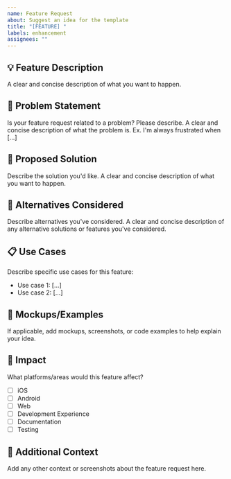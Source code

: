 ```yaml
---
name: Feature Request
about: Suggest an idea for the template
title: "[FEATURE] "
labels: enhancement
assignees: ""
---
```


## 💡 Feature Description

A clear and concise description of what you want to happen.

## 🎯 Problem Statement

Is your feature request related to a problem? Please describe.
A clear and concise description of what the problem is. Ex. I'm always frustrated when [...]

## 💭 Proposed Solution

Describe the solution you'd like.
A clear and concise description of what you want to happen.

## 🔄 Alternatives Considered

Describe alternatives you've considered.
A clear and concise description of any alternative solutions or features you've considered.

## 📋 Use Cases

Describe specific use cases for this feature:

- Use case 1: [...]
- Use case 2: [...]

## 🎨 Mockups/Examples

If applicable, add mockups, screenshots, or code examples to help explain your idea.

## 📱 Impact

What platforms/areas would this feature affect?

- [ ] iOS
- [ ] Android
- [ ] Web
- [ ] Development Experience
- [ ] Documentation
- [ ] Testing

## 🔗 Additional Context

Add any other context or screenshots about the feature request here.
